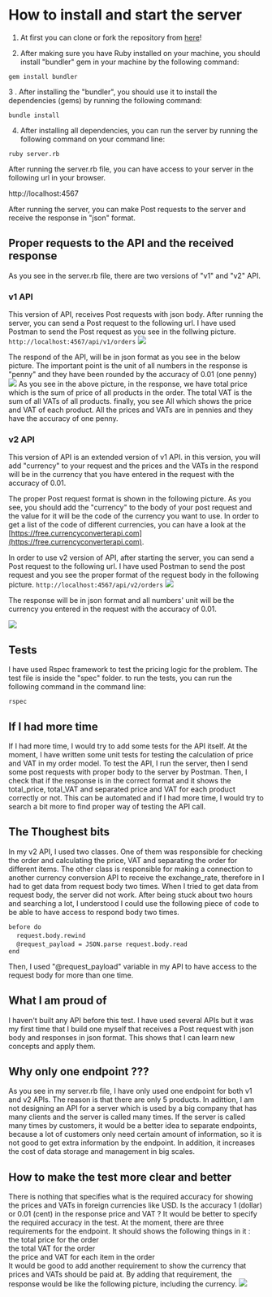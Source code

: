 # How to install and start the server

1. At first you can clone or fork the repository from [here](https://github.com/soroushh/Tails)!

2.  After making sure you have Ruby installed on your machine, you should install "bundler" gem in your machine by the following command:

``` gem install bundler ```

3 . After installing the "bundler", you should use it to install the dependencies (gems) by running the following command:

``` bundle install ```

4. After installing all dependencies, you can run the server by running the following command on your command line:

``` ruby server.rb ```

After running the server.rb file, you can have access to your server in the following url in your browser.

http://localhost:4567

After running the server, you can make Post requests to the server and receive the response in "json" format.

## Proper requests to the API and the received response

As you see in the server.rb file, there are two versions of "v1" and "v2" API.

### v1 API

This version of API, receives Post requests with json body.
After running the server, you can send a Post request to the following url. I have used Postman to send the Post request as you see in the follwing picture.
``` http://localhost:4567/api/v1/orders ```
<img src="./images/v1Request.png" />

The respond of the API, will be in json format as you see in the below picture. The important point is the unit of all numbers in the response is "penny" and they have been rounded by the accuracy of 0.01 (one penny)
<img src="./images/v1Respond.png" />
As you see in the above picture, in the response, we have total price which is the sum of price of all products in the order. The total VAT is the sum of all VATs of all products. finally, you see All which shows the price and VAT of each product. All the prices and VATs are in pennies and they have the accuracy of one penny.

### v2 API

This version of API is an extended version of v1 API. in this version, you will add "currency" to your request and the prices and the VATs in the respond will be in the currency that you have entered in the request with the accuracy of 0.01.

 The proper Post request format is shown in the following picture. As you see, you should add the "currency" to the body of your post request and the value for it will be the code of the currency you want to use. In order to get a list of the code of different currencies, you can have a look at the [https://free.currencyconverterapi.com](https://free.currencyconverterapi.com).

In order to use v2 version of API, after starting the server, you can send a Post request to the following url. I have used Postman to send the post request and you see the proper format of the request body in the following picture.
``` http://localhost:4567/api/v2/orders ```
<img src="./images/v2Request.png" />

The response will be in json format and all numbers' unit will be the currency you entered in the request with the accuracy of 0.01.

<img src="./images/v2Response.png" />

## Tests

I have used Rspec framework to test the pricing logic for the problem. The test file is inside the "spec" folder. to run the tests, you can run the following command in the command line:

``` rspec ```

## If I had more time

If I had more time, I would try to add some tests for the API itself. At the moment, I have written some unit tests for testing the calculation of price and VAT in my order model.
To test the API, I run the server, then I send some post requests with proper body to the server by Postman. Then, I check that if the response is in the correct format and it shows the total_price, total_VAT and separated price and VAT for each product correctly or not. This can be automated and if I had more time, I would try to search a bit more to find proper way of testing the API call.


## The Thoughest bits

In my v2 API, I used two classes. One of them was responsible for checking the order and calculating the price, VAT and separating the order for different items. The other class is responsible for making a connection to another currency conversion API to receive the exchange_rate, therefore in I had to get data from request body two times. When I tried to get data from request body, the server did not work.  After being stuck about two hours and searching a lot, I understood I could use the following piece of code to be able to have access to respond body two times.

 ```before do``` </br>
    &nbsp; &nbsp; ```request.body.rewind``` </br>
    &nbsp; &nbsp;   ```@request_payload = JSON.parse request.body.read``` </br>
    ``` end ```

Then, I used "@request_payload" variable in my API to have access to the request body for more than one time.

## What I am proud of
I haven't  built any API before this test. I have used several APIs but it was my first time that I build one myself that receives a Post request with json body and responses in json format. This shows that I can learn new concepts and  apply them.

## Why only one endpoint ???

As you see in my server.rb file, I have only used one endpoint for both v1 and v2 APIs. The reason is that there are only 5 products. In adittion, I am not designing an API for a server which is used by a big company that has many clients and the server is called many times.
 If the server is called many times by customers, it would be a better idea to separate endpoints, because a lot of customers only need certain amount of information, so it is not good to get extra information by the endpoint. In addition, it increases the cost of data storage and management in big scales.

 ## How to make the test more clear and better
 There is nothing that specifies what is the required accuracy for showing the prices and VATs in foreign currencies like USD. Is the accuracy 1 (dollar) or 0.01 (cent) in the response price and VAT ? It would be better to specify the required accuracy in the test.
 At the moment, there are three requirements for the endpoint. It should shows the following things in it : </br>
 the total price for the order</br>
the total VAT for the order</br>
the price and VAT for each item in the order </br>
It would be good to add another requirement to show the currency that prices and VATs should be paid at. By adding that requirement, the response would be like the following picture, including the currency.
<img src="./images/v2ComResponse.png" />
